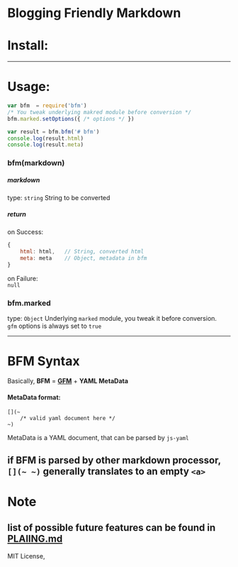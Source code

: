 Blogging Friendly Markdown
===

# Install:
---

# Usage:
```JavaScript
var bfm  = require('bfm')
/* You tweak underlying makred module before conversion */
bfm.marked.setOptions({ /* options */ })

var result = bfm.bfm('# bfm')
console.log(result.html)
console.log(result.meta)
```

### bfm(markdown)
##### markdown
type: `string`
String to be converted
##### return
on Success: 
```JavaScript
{
    html: html,   // String, converted html
    meta: meta    // Object, metadata in bfm
}
```  
on Failure:  
`null`

### bfm.marked
type: `Object`
Underlying `marked` module, you tweak it before conversion.  
`gfm` options is always set to `true`

---

# BFM Syntax
Basically, **BFM** = [**GFM**](https://help.github.com/articles/github-flavored-markdown/) + **YAML MetaData**
#### MetaData format:
```
[](~
    /* valid yaml document here */
~)
```
MetaData is a YAML document, that can be parsed by `js-yaml`  

if BFM is parsed by other markdown processor, `[](~ ~)` generally translates to an empty `<a>`
---

# Note
list of possible future features can be found in [PLAIING.md](./PLANNING.md)
---

MIT License,